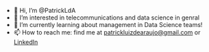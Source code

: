 - 👋 Hi, I’m @PatrickLdA
- 👀 I’m interested in telecommunications and data science in genral
- 🌱 I’m currently learning about management in Data Science teams!
- 📫 How to reach me: find me at patrickluizdearaujo@gmail.com or [LinkedIn](https://www.linkedin.com/in/patrick-luiz-de-ara%C3%BAjo-b91565131/)

<!---
PatrickLdA/PatrickLdA is a ✨ special ✨ repository because its `README.md` (this file) appears on your GitHub profile.
You can click the Preview link to take a look at your changes.
--->
